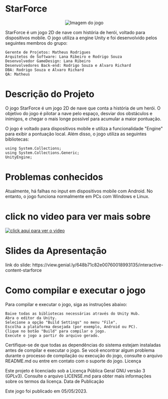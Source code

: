 <h1>StarForce</h1>
<p align="center">
  <img src="https://i.imgur.com/zzm2EQq.png" alt="Imagem do jogo" />
</p>

StarForce é um jogo 2D de nave com história de herói, voltado para dispositivos mobile. O jogo utiliza a engine Unity e foi desenvolvido pelos seguintes membros do grupo:

    Gerente de Projetos: Matheus Rodrigues
    Arquitetos de Software: Lana Ribeiro e Rodrigo Souza
    Desenvolvedor GameDesign: Lana Ribeiro
    Desenvolvedores Back-end: Rodrigo Souza e Alvaro Richard
    DBA: Rodrigo Souza e Alvaro Richard
    QA: Matheus 

<h1>Descrição do Projeto</h1>

O jogo StarForce é um jogo 2D de nave que conta a história de um herói. O objetivo do jogo é pilotar a nave pelo espaço, desviar dos obstáculos e inimigos, e chegar o mais longe possível para acumular a maior pontuação.

O jogo é voltado para dispositivos mobile e utiliza a funcionalidade "Engine" para exibir a pontuação local. Além disso, o jogo utiliza as seguintes bibliotecas:

    using System.Collections;
    using System.Collections.Generic;
    UnityEngine;

<h1>Problemas conhecidos</h1>

Atualmente, há falhas no input em dispositivos mobile com Android. No entanto, o jogo funciona normalmente em PCs com Windows e Linux.

# click no video para ver mais sobre  
[![click aqui para ver o video ](https://img.youtube.com/vi/aEPwJ4XZwks/0.jpg)](https://youtu.be/aEPwJ4XZwks)

<h1>Slides da Apresentação</h1>
link do slide: https://view.genial.ly/648b71c82e00760018993135/interactive-content-starforce


<h1>Como compilar e executar o jogo</h1>

Para compilar e executar o jogo, siga as instruções abaixo:

    Baixe todas as bibliotecas necessárias através do Unity Hub.
    Abra o editor da Unity.
    Selecione a opção "Build Settings" no menu "File".
    Escolha a plataforma desejada (por exemplo, Android ou PC).
    Clique no botão "Build" para compilar o jogo.
    Execute o jogo a partir do arquivo gerado.

Certifique-se de que todas as dependências do sistema estejam instaladas antes de compilar e executar o jogo. Se você encontrar algum problema durante o processo de compilação ou execução do jogo, consulte o arquivo README.md ou entre em contato com o suporte do jogo.
Licença

Este projeto é licenciado sob a Licença Pública Geral GNU versão 3 (GPLv3). Consulte o arquivo LICENSE.md para obter mais informações sobre os termos da licença.
Data de Publicação

Este jogo foi publicado em 05/05/2023.
